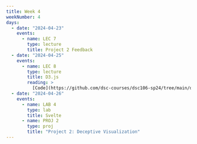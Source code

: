 ```yaml
---
title: Week 4
weekNumber: 4
days:
  - date: "2024-04-23"
    events:
      - name: LEC 7
        type: lecture
        title: Project 2 Feedback
  - date: "2024-04-25"
    events:
      - name: LEC 8
        type: lecture
        title: D3.js
        reading: >
          [Code](https://github.com/dsc-courses/dsc106-sp24/tree/main/d3-lecture)
  - date: "2024-04-26"
    events:
      - name: LAB 4
        type: lab
        title: Svelte
      - name: PROJ 2
        type: proj
        title: "Project 2: Deceptive Visualization"
---
```

